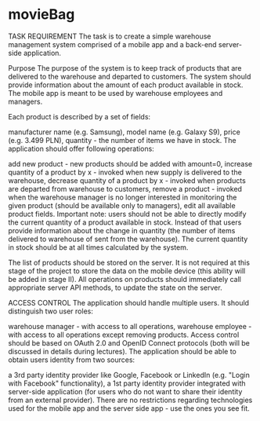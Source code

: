 # movieBag

TASK REQUIREMENT
The task is to create a simple warehouse management system comprised of a mobile app and a back-end server-side application. 

Purpose
The purpose of the system is to keep track of products that are delivered to the warehouse and departed to customers. 
The system should provide information about the amount of each product available in stock. The mobile app is meant to be used by warehouse employees and managers.

Each product is described by a set of fields:

manufacturer name (e.g. Samsung),
model name (e.g. Galaxy S9),
price (e.g. 3.499 PLN),
quantity - the number of items we have in stock.
The application should offer following operations:

add new product - new products should be added with amount=0,
increase quantity of a product by x - invoked when new supply is delivered to the warehouse,
decrease quantity of a product by x - invoked when products are departed from warehouse to customers,
remove a product - invoked when the warehouse manager is no longer interested in monitoring the given product (should be available only to managers),
edit all available product fields.
Important note: users should not be able to directly modify the current quantity of a product available in stock. Instead of that users provide information about the change in quantity (the number of items delivered to warehouse of sent from the warehouse). The current quantity in stock should be at all times calculated by the system.

The list of products should be stored on the server. It is not required at this stage of the project to store the data on the mobile device (this ability will be added in stage II). All operations on products should immediately call appropriate server API methods, to update the state on the server.

ACCESS CONTROL
The application should handle multiple users. It should distinguish two user roles:

warehouse manager - with access to all operations,
warehouse employee - with access to all operations except removing products.
Access control should be based on OAuth 2.0 and OpenID Connect protocols (both will be discussed in details during lectures). The application should be able to obtain users identity from two sources:

a 3rd party identity provider like Google, Facebook or LinkedIn (e.g. "Login with Facebook" functionality),
a 1st party identity provider integrated with server-side application (for users who do not want to share their identity from an external provider).
There are no restrictions regarding technologies used for the mobile app and the server side app - use the ones you see fit.
